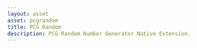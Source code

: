 ```yaml
---
layout: asset
asset: pcgrandom
title: PCG Random
description: PCG Random Number Generator Native Extension.
---
```

